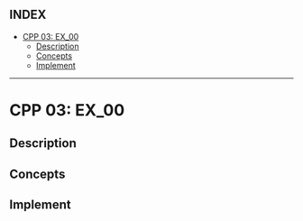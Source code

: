 ## INDEX

- [CPP 03: EX\_00](#cpp-03-ex_00)
	- [Description](#description)
	- [Concepts](#concepts)
	- [Implement](#implement)

---
# CPP 03: EX_00

## Description

## Concepts

## Implement